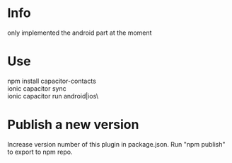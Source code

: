 # Info
only implemented the android part at the moment
# Use
npm install capacitor-contacts\
ionic capacitor sync\
ionic capacitor run android|ios\

# Publish a new version
Increase version number of this plugin in package.json.
Run "npm publish" to export to npm repo.

